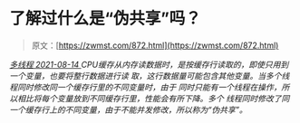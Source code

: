 <!--yml
category: 未分类
date: 0001-01-01 00:00:00
-->

# 了解过什么是“伪共享”吗？

> 原文：[https://zwmst.com/872.html](https://zwmst.com/872.html)

   [ *多线程* ](https://zwmst.com/%e5%a4%9a%e7%ba%bf%e7%a8%8b)*[ <time datetime="2021-08-14T09:30:00+08:00"> 2021-08-14 </time> ](https://zwmst.com/872.html)  CPU缓存从内存读数据时，是按缓存行读取的，即使只用到一个变量，也要将整行数据进行读 取，这行数据量可能包含其他变量。当多个线程同时修改同一个缓存行里的不同变量时，由于 同时只能有一个线程在操作，所以相比将每个变量放到不同缓存行里，性能会有所下降。多个 线程同时修改了同一个缓存行上的不同变量，由于不能并发修改，所以称为“伪共享”。*